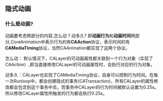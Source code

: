 ## 隐式动画

### 什么是动画? 

动画要考虑两部分的内容,怎么动 ? 动多久? 即**动画行为**和**动画时间**两部分,CoreAnimation中表示行为的有**CAAction**协议，表示时间的有**CAMediaTiming**协议，当然CAAnimation都实现了这两个协议。

怎么动： 默认情况下，CALayer的可动画属性都关联到一个行为对象（实现了CAAction）,即当直接修改CALayer的可动画属性时，会执行对应的行为对象。

动多久：CALayer也实现了CAMediaTiming协议，自身可以控制行为时间。在每一次Runloop中，都会创建隐式的事务(CATransaction)，所有CALayer的属性修改都会包含到这个事务中去，而事务中CALayer的行为时间被默认设置为0.25s。 所以修改CALayer属性所触发的行为都会执行0.25s。

